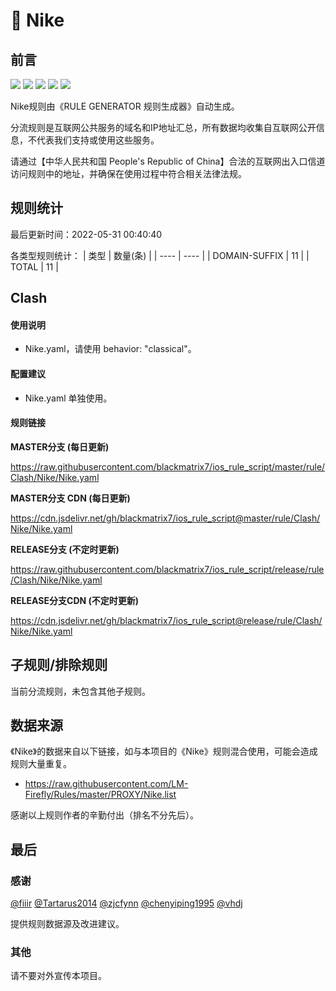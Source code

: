 # 🧸 Nike

## 前言

![](https://shields.io/badge/-移除重复规则-ff69b4) ![](https://shields.io/badge/-DOMAIN与DOMAIN--SUFFIX合并-green) ![](https://shields.io/badge/-DOMAIN--SUFFIX间合并-critical) ![](https://shields.io/badge/-DOMAIN--SUFFIX与DOMAIN--KEYWORD合并-blue) ![](https://shields.io/badge/-IP--CIDR(6)合并-blueviolet) 

Nike规则由《RULE GENERATOR 规则生成器》自动生成。

分流规则是互联网公共服务的域名和IP地址汇总，所有数据均收集自互联网公开信息，不代表我们支持或使用这些服务。

请通过【中华人民共和国 People's Republic of China】合法的互联网出入口信道访问规则中的地址，并确保在使用过程中符合相关法律法规。

## 规则统计

最后更新时间：2022-05-31 00:40:40

各类型规则统计：
| 类型 | 数量(条)  | 
| ---- | ----  |
| DOMAIN-SUFFIX | 11  | 
| TOTAL | 11  | 


## Clash 

#### 使用说明
- Nike.yaml，请使用 behavior: "classical"。

#### 配置建议
- Nike.yaml 单独使用。

#### 规则链接
**MASTER分支 (每日更新)**

https://raw.githubusercontent.com/blackmatrix7/ios_rule_script/master/rule/Clash/Nike/Nike.yaml

**MASTER分支 CDN (每日更新)**

https://cdn.jsdelivr.net/gh/blackmatrix7/ios_rule_script@master/rule/Clash/Nike/Nike.yaml

**RELEASE分支 (不定时更新)**

https://raw.githubusercontent.com/blackmatrix7/ios_rule_script/release/rule/Clash/Nike/Nike.yaml

**RELEASE分支CDN (不定时更新)**

https://cdn.jsdelivr.net/gh/blackmatrix7/ios_rule_script@release/rule/Clash/Nike/Nike.yaml

## 子规则/排除规则


当前分流规则，未包含其他子规则。

## 数据来源

《Nike》的数据来自以下链接，如与本项目的《Nike》规则混合使用，可能会造成规则大量重复。

- https://raw.githubusercontent.com/LM-Firefly/Rules/master/PROXY/Nike.list


感谢以上规则作者的辛勤付出（排名不分先后）。

## 最后

### 感谢

[@fiiir](https://github.com/fiiir) [@Tartarus2014](https://github.com/Tartarus2014) [@zjcfynn](https://github.com/zjcfynn) [@chenyiping1995](https://github.com/chenyiping1995) [@vhdj](https://github.com/vhdj)

提供规则数据源及改进建议。

### 其他

请不要对外宣传本项目。